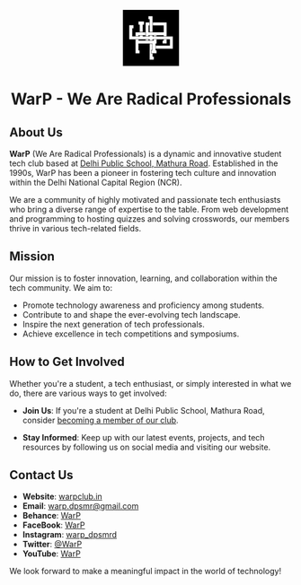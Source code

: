<p align='center'>
    <img 
        src='https://github.com/warpclub/.github/raw/f018f68e408fbd042aaa2e23ee84a075a218092b/profile/WarPLogo-dark.jpg'
        width='100px' 
        height='100px' 
        alt='WarP Logo' 
    />    
</p>

<h1 align='center'>WarP - We Are Radical Professionals</h1>

## About Us

**WarP** (We Are Radical Professionals) is a dynamic and innovative student tech club based at [Delhi Public School, Mathura Road](https://dpsmathuraroad.org). Established in the 1990s, WarP has been a pioneer in fostering tech culture and innovation within the Delhi National Capital Region (NCR).

We are a community of highly motivated and passionate tech enthusiasts who bring a diverse range of expertise to the table. From web development and programming to hosting quizzes and solving crosswords, our members thrive in various tech-related fields.

## Mission

Our mission is to foster innovation, learning, and collaboration within the tech community. We aim to:

- Promote technology awareness and proficiency among students.
- Contribute to and shape the ever-evolving tech landscape.
- Inspire the next generation of tech professionals.
- Achieve excellence in tech competitions and symposiums.

## How to Get Involved

Whether you're a student, a tech enthusiast, or simply interested in what we do, there are various ways to get involved:

- **Join Us**: If you're a student at Delhi Public School, Mathura Road, consider [becoming a member of our club](https://github.com/warpclub/.github/blob/f018f68e408fbd042aaa2e23ee84a075a218092b/profile/MEMBERSHIP.md).

- **Stay Informed**: Keep up with our latest events, projects, and tech resources by following us on social media and visiting our website.

## Contact Us

- **Website**: [warpclub.in](https://www.warpclub.in)
- **Email**: warp.dpsmr@gmail.com
- **Behance**: [WarP](https://be.net/warpclub)
- **FaceBook**: [WarP](https://www.facebook.com/warpdpsmr)
- **Instagram**: [warp_dpsmrd](https://www.instagram.com/warp_dpsmrd)
- **Twitter**: [@WarP](https://twitter.com/WarP_dpsmr)
- **YouTube**: [WarP](https://youtube.com/@warpclub)

We look forward to make a meaningful impact in the world of technology!
